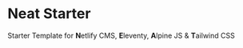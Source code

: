 # Neat Starter

Starter Template for **N**etlify CMS, **E**leventy, **A**lpine JS & **T**ailwind CSS
